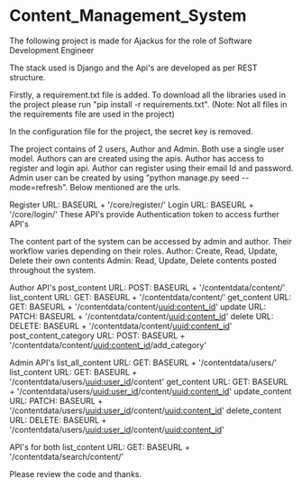 # Content_Management_System

The following project is made for Ajackus for the role of Software Development Engineer

The stack used is Django and the Api's are developed as per REST structure.

Firstly, a requirement.txt file is added. To download all the libraries used in the project please run "pip install -r requirements.txt". (Note: Not all files in the requirements file are used in the project)

In the configuration file for the project, the secret key is removed.

The project contains of 2 users, Author and Admin. Both use a single user model. Authors can are created using the apis. Author has access to register and login api. Author can register using their email Id and password.
Admin user can be created by using "python manage.py seed --mode=refresh". Below mentioned are the urls.

Register URL: BASEURL + '/core/register/'
Login URL: BASEURL + '/core/login/'
These API's provide Authentication token to access further API's

The content part of the system can be accessed by admin and author. Their workflow varies depending on their roles.
Author: Create, Read, Update, Delete their own contents
Admin: Read, Update, Delete contents posted throughout the system.

Author API's
post_content URL: POST: BASEURL + '/contentdata/content/'
list_content URL: GET: BASEURL + '/contentdata/content/'
get_content URL: GET: BASEURL + '/contentdata/content/<uuid:content_id>'
update URL: PATCH: BASEURL + '/contentdata/content/<uuid:content_id>'
delete URL: DELETE: BASEURL + '/contentdata/content/<uuid:content_id>'
post_content_category URL: POST: BASEURL + '/contentdata/content/<uuid:content_id>/add_category'

Admin API's
list_all_content URL: GET: BASEURL + '/contentdata/users/'
list_content URL: GET: BASEURL + '/contentdata/users/<uuid:user_id>/content'
get_content URL: GET: BASEURL + '/contentdata/users/<uuid:user_id>/content/<uuid:content_id>'
update_content URL: PATCH: BASEURL + '/contentdata/users/<uuid:user_id>/content/<uuid:content_id>'
delete_content URL: DELETE: BASEURL + '/contentdata/users/<uuid:user_id>/content/<uuid:content_id>'

API's for both
list_content URL: GET: BASEURL + '/contentdata/search/content/'

Please review the code and thanks.


